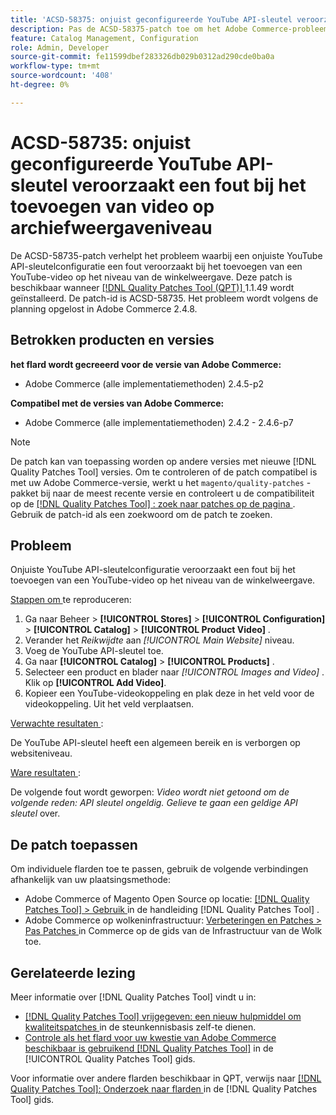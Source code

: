 ```yaml
---
title: 'ACSD-58375: onjuist geconfigureerde YouTube API-sleutel veroorzaakt een fout bij het toevoegen van video op archiefweergaveniveau'
description: Pas de ACSD-58375-patch toe om het Adobe Commerce-probleem op te lossen waarbij een onjuiste configuratie van de YouTube API-sleutel een fout veroorzaakt bij het toevoegen van een YouTube-video op het niveau van de winkelweergave.
feature: Catalog Management, Configuration
role: Admin, Developer
source-git-commit: fe11599dbef283326db029b0312ad290cde0ba0a
workflow-type: tm+mt
source-wordcount: '408'
ht-degree: 0%

---
```


# ACSD-58735: onjuist geconfigureerde YouTube API-sleutel veroorzaakt een fout bij het toevoegen van video op archiefweergaveniveau

De ACSD-58735-patch verhelpt het probleem waarbij een onjuiste YouTube API-sleutelconfiguratie een fout veroorzaakt bij het toevoegen van een YouTube-video op het niveau van de winkelweergave. Deze patch is beschikbaar wanneer [[!DNL Quality Patches Tool (QPT)] ](https://experienceleague.adobe.com/en/docs/commerce-knowledge-base/kb/announcements/commerce-announcements/magento-quality-patches-released-new-tool-to-self-serve-quality-patches) 1.1.49 wordt geïnstalleerd. De patch-id is ACSD-58735. Het probleem wordt volgens de planning opgelost in Adobe Commerce 2.4.8.

## Betrokken producten en versies

**het flard wordt gecreeerd voor de versie van Adobe Commerce:**

* Adobe Commerce (alle implementatiemethoden) 2.4.5-p2

**Compatibel met de versies van Adobe Commerce:**

* Adobe Commerce (alle implementatiemethoden) 2.4.2 - 2.4.6-p7

>[!NOTE]
>
>De patch kan van toepassing worden op andere versies met nieuwe [!DNL Quality Patches Tool] versies. Om te controleren of de patch compatibel is met uw Adobe Commerce-versie, werkt u het `magento/quality-patches` -pakket bij naar de meest recente versie en controleert u de compatibiliteit op de [[!DNL Quality Patches Tool] : zoek naar patches op de pagina ](https://experienceleague.adobe.com/tools/commerce-quality-patches/index.html) . Gebruik de patch-id als een zoekwoord om de patch te zoeken.

## Probleem

Onjuiste YouTube API-sleutelconfiguratie veroorzaakt een fout bij het toevoegen van een YouTube-video op het niveau van de winkelweergave.

<u> Stappen om </u> te reproduceren:

1. Ga naar Beheer > **[!UICONTROL Stores]** > **[!UICONTROL Configuration]** > **[!UICONTROL Catalog]** > **[!UICONTROL Product Video]** .
1. Verander het *Reikwijdte* aan *[!UICONTROL Main Website]* niveau.
1. Voeg de YouTube API-sleutel toe.
1. Ga naar **[!UICONTROL Catalog]** > **[!UICONTROL Products]** .
1. Selecteer een product en blader naar *[!UICONTROL Images and Video]* . Klik op **[!UICONTROL Add Video]**.
1. Kopieer een YouTube-videokoppeling en plak deze in het veld voor de videokoppeling. Uit het veld verplaatsen.

<u> Verwachte resultaten </u>:

De YouTube API-sleutel heeft een algemeen bereik en is verborgen op websiteniveau.

<u> Ware resultaten </u>:

De volgende fout wordt geworpen: *Video wordt niet getoond om de volgende reden: API sleutel ongeldig. Gelieve te gaan een geldige API sleutel* over.

## De patch toepassen

Om individuele flarden toe te passen, gebruik de volgende verbindingen afhankelijk van uw plaatsingsmethode:

* Adobe Commerce of Magento Open Source op locatie: [[!DNL Quality Patches Tool]  > Gebruik ](/help/tools/quality-patches-tool/usage.md) in de handleiding [!DNL Quality Patches Tool] .
* Adobe Commerce op wolkeninfrastructuur: [ Verbeteringen en Patches > Pas Patches ](https://experienceleague.adobe.com/docs/commerce-cloud-service/user-guide/develop/upgrade/apply-patches.html) in Commerce op de gids van de Infrastructuur van de Wolk toe.

## Gerelateerde lezing

Meer informatie over [!DNL Quality Patches Tool] vindt u in:

* [[!DNL Quality Patches Tool]  vrijgegeven: een nieuw hulpmiddel om kwaliteitspatches ](https://experienceleague.adobe.com/en/docs/commerce-knowledge-base/kb/announcements/commerce-announcements/magento-quality-patches-released-new-tool-to-self-serve-quality-patches) in de steunkennisbasis zelf-te dienen.
* [ Controle als het flard voor uw kwestie van Adobe Commerce beschikbaar is gebruikend  [!DNL Quality Patches Tool]](/help/tools/quality-patches-tool/patches-available-in-qpt/check-patch-for-magento-issue-with-magento-quality-patches.md) in de [!UICONTROL Quality Patches Tool] gids.


Voor informatie over andere flarden beschikbaar in QPT, verwijs naar [[!DNL Quality Patches Tool]: Onderzoek naar flarden ](https://experienceleague.adobe.com/tools/commerce-quality-patches/index.html) in de [!DNL Quality Patches Tool] gids.
